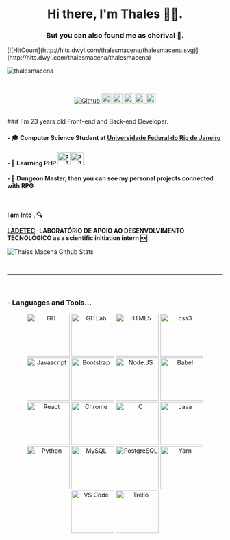<h1 align="center">Hi there, I'm Thales 👨‍💻.</h1> 
<h3 align="center">But you can also found me as chorival 👾.</h3>
[![HitCount](http://hits.dwyl.com/thalesmacena/thalesmacena.svg)](http://hits.dwyl.com/thalesmacena/thalesmacena)
<p align="left"> <img src="https://komarev.com/ghpvc/?username=thalesmacena" alt="thalesmacena" /> </p>
<br/>

<p align="center">
  <a href="">
  <img alt="Github" href="https://cdn.jsdelivr.net/npm/simple-icons@3.6.0/icons/github.svg"/>
  </a>
  <a href="https://www.linkedin.com/in/thalesmacena/">
    <img alt="Linkedin" width="22px" src="https://cdn.jsdelivr.net/npm/simple-icons@v3/icons/linkedin.svg" />
  </a>
  <a href="https://t.me/chorival">
    <img alt="Telegram" width="22px" src="https://cdn.jsdelivr.net/npm/simple-icons@v3/icons/telegram.svg" />
  </a>
  <a href="mailto:chorival@dcc.ufrj.br">
    <img alt="Gmail" width="22px" src="https://devicons.github.io/devicon/devicon.git/icons/google/google-original.svg" />
  </a>
  <a href="https://www.instagram.com/thalespierini/">
    <img alt="Instagram" width="22px" src="https://cdn.jsdelivr.net/npm/simple-icons@v3/icons/instagram.svg" />
  </a>
  <a href="https://steamcommunity.com/id/Chorival/">
    <img alt="Steam" width="22px" src="https://cdn.jsdelivr.net/npm/simple-icons@3.6.0/icons/steam.svg"/>
  </a>
</p>

<br />
### I'm 23 years old Front-end and Back-end Developer.

#### - 🎓 Computer Science Student at [Universidade Federal do Rio de Janeiro](https://ufrj.br/)

#### - 🥀 Learning PHP  <code><img src="https://devicons.github.io/devicon/devicon.git/icons/php/php-original.svg" alt="php" width="30" height="30"/><img src="https://devicons.github.io/devicon/devicon.git/icons/laravel/laravel-plain-wordmark.svg" alt="php" width="30" height="30"/></code>.

#### - 🎲 Dungeon Master, then you can see my personal projects connected with RPG

<br />


**I am Into , 🔍**

**[LADETEC](https://www.ladetec.iq.ufrj.br/) -LABORATÓRIO DE APOIO AO DESENVOLVIMENTO TECNOLÓGICO as a scientific initiation intern 🆘**
<br />


![Thales Macena Github Stats](https://github-readme-stats.vercel.app/api?username=thalesmacena&show_icons=true&title_color=fff&icon_color=79ff97&text_color=9f9f9f&bg_color=151515)

<br />

*************

<br />

### - Languages and Tools...

<p align="center">
 <img src="https://devicons.github.io/devicon/devicon.git/icons/git/git-original.svg" alt="GIT"  width="100" height="100"/>
 <img src="https://devicons.github.io/devicon/devicon.git/icons/gitlab/gitlab-original.svg" alt="GITLab"  width="100" height="100"/>
 <img src="https://devicons.github.io/devicon/devicon.git/icons/html5/html5-original.svg" alt="HTML5"  width="100" height="100"/>
 <img src="https://devicons.github.io/devicon/devicon.git/icons/css3/css3-original-wordmark.svg" alt="css3"  width="100" height="100"/>
 <img src="https://devicons.github.io/devicon/devicon.git/icons/javascript/javascript-original.svg" alt="Javascript"  width="100" height="100"/>
 <img src="https://devicons.github.io/devicon/devicon.git/icons/bootstrap/bootstrap-plain-wordmark.svg" alt="Bootstrap"  width="100" height="100"/>
 <img src="https://devicons.github.io/devicon/devicon.git/icons/nodejs/nodejs-original.svg" alt="Node.JS"  width="100" height="100"/>
 <img src="https://devicons.github.io/devicon/devicon.git/icons/babel/babel-original.svg" alt="Babel"  width="100" height="100"/>
 <img src="https://devicons.github.io/devicon/devicon.git/icons/react/react-original.svg" alt="React"  width="100" height="100"/>
 <img src="https://devicons.github.io/devicon/devicon.git/icons/chrome/chrome-original.svg" alt="Chrome"  width="100" height="100"/>
 <img src="https://devicons.github.io/devicon/devicon.git/icons/c/c-original.svg" alt="C"  width="100" height="100"/>
 <img src="https://devicons.github.io/devicon/devicon.git/icons/java/java-original.svg" alt="Java"  width="100" height="100"/>
 <img src="https://devicons.github.io/devicon/devicon.git/icons/python/python-original.svg" alt="Python"  width="100" height="100"/>
 <img src="https://devicons.github.io/devicon/devicon.git/icons/mysql/mysql-original.svg" alt="MySQL"  width="100" height="100"/>
 <img src="https://devicons.github.io/devicon/devicon.git/icons/postgresql/postgresql-original-wordmark.svg" alt="PostgreSQL"  width="100" height="100"/> 
 <img src="https://devicons.github.io/devicon/devicon.git/icons/yarn/yarn-original.svg" alt="Yarn"  width="100" height="100"/>
 <img src="https://devicons.github.io/devicon/devicon.git/icons/visualstudio/visualstudio-plain.svg" alt="VS Code"  width="100" height="100"/>
 <img src="https://devicons.github.io/devicon/devicon.git/icons/trello/trello-plain.svg" alt="Trello"  width="100" height="100"/> 
</p>
